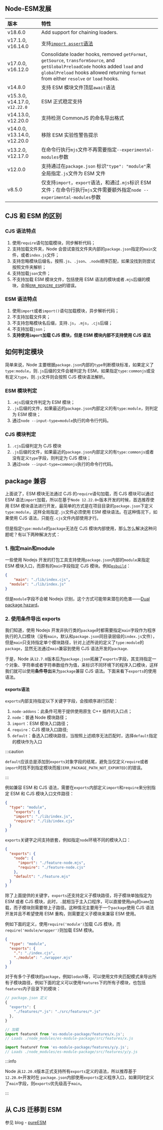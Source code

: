 ## Node-ESM发展

| 版本                          | 特性                                                         |
| :---------------------------- | :----------------------------------------------------------- |
| v18.6.0                       | Add support for chaining loaders.                            |
| v17.1.0, v16.14.0             | 支持[`import assert`语法](https://github.com/tc39/proposal-import-assertions) |
| v17.0.0, v16.12.0             | Consolidate loader hooks, removed `getFormat`, `getSource`, `transformSource`, and `getGlobalPreloadCode` hooks added `load` and `globalPreload` hooks allowed returning `format` from either `resolve` or `load` hooks. |
| v14.8.0                       | 支持 ESM 模块文件顶层`await`语法                             |
| v15.3.0, v14.17.0, `v12.22.0` | ESM 正式稳定支持                                             |
| v14.13.0, v12.20.0            | 支持检测 CommonJS 的命名导出格式                             |
| v14.0.0, v13.14.0, v12.20.0   | 移除 ESM 实验性警告提示                                      |
| v13.2.0, v12.17.0             | 在命令行执行`mjs`文件不再需要指定`--experimental-modules`参数 |
| v12.0.0                       | 支持通过在`package.json` 标识`"type": "module"`来全局指定`.js`文件为 ESM 文件 |
| v8.5.0                        | 仅支持`import`，`export`语法，和通过`.mjs`标识 ESM 文件；在命令行执行`mjs`文件需要额外指定`node --experimental-modules`参数 |

## CJS 和 ESM 的区别

### CJS 语法特点

1. 使用`require`语句加载模块，同步解析代码；
2. 支持加载文件夹，Node 会尝试查找文件夹内部的`package.json`指定的`main`文件，或者`index.js`文件；
3. 支持忽略模块后缀名，按照`.js`、`.json`、`.node`顺序匹配，如果没找到则尝试按照文件夹解析；
4. 支持加载`json`文件；
5. 不支持加载 ESM 模块文件，包括使用 ESM 语法的模块或者`.mjs`后缀的模块，会报[`ERR_REQUIRE_ESM`](https://nodejs.org/api/errors.html#err_require_esm)的错误。

### ESM 语法特点

1. 使用`import`或者`import()`语句加载模块，异步解析代码；
2. 不支持加载文件夹；
3. 不支持忽略模块名后缀，支持`.js`，`.mjs`，`.cjs`后缀；
4. 不支持加载`json`；
5. **支持使用`import`加载 CJS 模块，但是 ESM 模块内部不支持使用 CJS 语法**

## 如何判定模块

简单来说，Node 主要根据`package.json`内部的`type`判断模块标准，如果定义了`type:module`，则`.js`后缀的文件会被判定为 ESM，如果指定`type:commonjs`或没有定义`type`，则`.js`文件则会按照 CJS 模块语法解析。

### ESM 模块判定

1. `.mjs`后缀文件判定为 ESM 模块；
2. `.js`后缀的文件，如果最近的`package.json`内部定义的有`type:module`，则判定为 ESM 模块；
3. 通过`node --input-type=module`执行的命令行代码。

### CJS 模块判定

1. `.cjs`后缀判定为 CJS 模块
1. `.js`后缀的文件，如果最近的`package.json`内部定义的有`type:commonjs`或者没有定义`type`字段，则判定为 CJS 模块；
1. 通过`node --input-type=commonjs`执行的命令行代码。

## package 兼容

上面说了，ESM 模块无法通过 CJS 的`require`语句加载，而 CJS 模块可以通过 ESM 语法`import`加载，所以在基于`Node 12.22.0+`版本开发的时候，首选推荐使用 ESM 模块语法进行开发，最简单的方式是在项目目录的`package.json`下定义`type:module`，这样全局指定`.js`文件必须使用 ESM 模块语法。在这种情况下，如果使用 CJS 语法，只能在`.cjs`文件内部使用才行。

但是指定`type:module`的`package`无法在 CJS 模块内部使用，那么怎么解决这种问题呢？有以下两种解决方式：

### 1. 指定main和module

一些使用 Nodejs 开发的打包工具支持使用`package.json`内部的`module`来指定 ESM 模块入口，而原有的`main`字段指定 CJS 模块。例如[`esbuild`](https://esbuild.github.io/api/#main-fields)：

```json
{
	"main": "./lib/index.cjs",
  "module": "./lib/index.js"
}
```

但是`module`字段不会被 Nodejs 识别，这个方式可能带来潜在的危害——[Dual package hazard](https://nodejs.org/api/packages.html#dual-package-hazard)。

### 2. 使用条件导出 exports

我们知道，使用 Nodejs 开发非执行类的`package`时都需要指定`main`字段作为程序执行的入口模块（没有`main`，默认和`package.json`同目录层级的`index.js`文件），但是`main`只支持指定单个模块路径，针对上述所说的定义了`type:module`的`package`，显然无法通过`main`兼容到使用 CJS 语法开发的`package`.

于是，Node 从`12.7.0`版本后为`package.json`拓展了`exports`字段，其支持指定一个对象、字符串或者字符串数组作为值，来标识不同环境下的程序入口模块，这样我们就可以使用**条件导出**来为`package`兼容 CJS 语法。下面来看下`exports`的使用语法。

#### exports语法

`exports`内部支持指定以下关键字字段，会按顺序进行匹配：

1. `node-addons`：此条件可用于提供使用原生 C++ 插件的入口点；
1. `node`：普通 Node 模块路径；
1. `import`：ESM 模块入口路径；
1. `require`：CJS 模块入口路径;
1. `default`：备选入口模块路径，当按照上述顺序无法匹配时，选择`default`指定的模块作为入口

:::caution

`default`应该总是添加到`exports`对象字段的结尾，避免当仅定义`require`或者`import`时找不到指定模块而报`[ERR_PACKAGE_PATH_NOT_EXPORTED]`的错误。

:::

例如兼容 ESM 和 CJS 语法，需要在`exports`内部定义`import`和`require`来分别指定 ESM 和 CJS 模块入口文件路径：

```json
{
  "type": "module",
	"exports": {
    "import": "./lib/index.js",
    "require": "./lib/index.cjs"
  }
}
```

`exports`关键字之间支持嵌套，例如指定`node`环境不同的模块入口：

```json
{
  "exports": {
    "node": {
      "import": "./feature-node.mjs",
      "require": "./feature-node.cjs"
    },
    "default": "./feature.mjs"
  }
}
```

除了上面提供的关键字，`exports`还支持定义子模块路径，将子模块单独指定为 ESM 或者 CJS 模块，此时，`.`就相当于主入口程序，可以直接使用`pkg`的`name`加载，而子模块则需要带上子路径。这种情况主要用于一个`package`使用 CJS 语法开发并且不希望使用 ESM 重构，则需要定义子模块来兼容 ESM 使用。

例如下面的定义，使用`require('module')`加载 CJS 模块，而`require('module/wrapper')`则加载 ESM 模块。

```json
{
  "type": "module",
  "exports": {
    ".": "./index.cjs",
    "./module": "./wrapper.mjs"
  }
}
```

对于有多个子模块的`package`，例如`lodash`等，可以使用文件夹匹配模式来导出所有子模块路径，例如下面的定义可以使用`features`下的所有子模块，也包括`features`内子目录下的模块：

```js
// package.json 定义
{
  "exports": {
    "./features/*.js": "./src/features/*.js"
  },
}

// 加载
import featureX from 'es-module-package/features/x.js';
// Loads ./node_modules/es-module-package/src/features/x.js

import featureY from 'es-module-package/features/y/y.js';
// Loads ./node_modules/es-module-package/src/features/y/y.js
```

:::info

Node 从`12.20.0`版本正式支持所有`exports`定义的语法，所以推荐基于`12.20.0+`开发时在 `package.json`内部使用`exports`定义程序入口，如果同时定义了`main`字段，则`exports`优先级高于`main`。

:::



## 从 CJS 迁移到 ESM

参见 blog - [pureESM](https://icodex.me/pureesm/)
